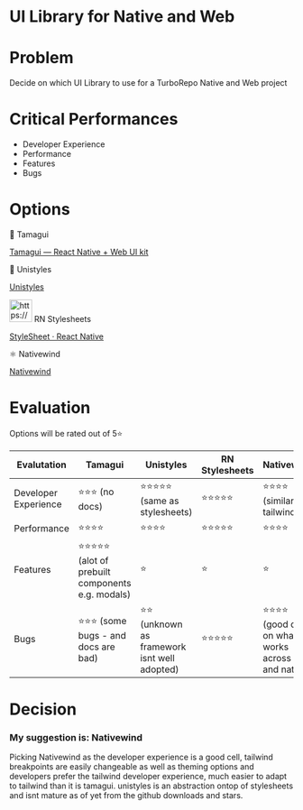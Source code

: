 # UI Library for Native and Web

# Problem

Decide on which UI Library to use for a TurboRepo Native and Web project

# Critical Performances

- Developer Experience
- Performance
- Features
- Bugs

# Options

<aside>
👾 Tamagui

</aside>

[Tamagui — React Native + Web UI kit](https://tamagui.dev/)

<aside>
🦄 Unistyles

</aside>

[Unistyles](https://reactnativeunistyles.vercel.app/start/introduction/)

<aside>
<img src="https://www.notion.so/icons/science_blue.svg" alt="https://www.notion.so/icons/science_blue.svg" width="40px" /> RN Stylesheets

</aside>

[StyleSheet · React Native](https://reactnative.dev/docs/stylesheet)

<aside>
⚛️ Nativewind

</aside>

[Nativewind](https://www.nativewind.dev/overview/)

# Evaluation

Options will be rated out of 5⭐

| Evalutation          | Tamagui                                              | Unistyles                                     | RN Stylesheets | Nativewind                                               |
| -------------------- | ---------------------------------------------------- | --------------------------------------------- | -------------- | -------------------------------------------------------- |
| Developer Experience | ⭐⭐⭐ (no docs)                                     | ⭐⭐⭐⭐⭐ (same as stylesheets)              | ⭐⭐⭐⭐⭐     | ⭐⭐⭐⭐ (similar to tailwind)                           |
| Performance          | ⭐⭐⭐⭐                                             | ⭐⭐⭐⭐                                      | ⭐⭐⭐⭐⭐     | ⭐⭐⭐⭐                                                 |
| Features             | ⭐⭐⭐⭐⭐ (alot of prebuilt components e.g. modals) | ⭐                                            | ⭐             | ⭐                                                       |
| Bugs                 | ⭐⭐⭐ (some bugs - and docs are bad)                | ⭐⭐ (unknown as framework isnt well adopted) | ⭐⭐⭐⭐⭐     | ⭐⭐⭐⭐ (good docs on what works across web and native) |

# Decision

### My suggestion is: Nativewind

Picking Nativewind as the developer experience is a good cell, tailwind breakpoints are easily changeable as well as theming options and developers prefer the tailwind developer experience, much easier to adapt to tailwind than it is tamagui. unistyles is an abstraction ontop of stylesheets and isnt mature as of yet from the github downloads and stars.
